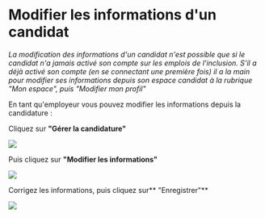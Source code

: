 # Modifier les informations d'un candidat

_La modification des informations d'un candidat n'est possible que si le candidat n'a jamais activé son compte sur les emplois de l'inclusion. S'il a déjà activé son compte (en se connectant une première fois) il a la main pour modifier ses informations depuis son espace candidat à la rubrique "Mon espace", puis "Modifier mon profil"_

En tant qu'employeur vous pouvez modifier les informations depuis la candidature :

Cliquez sur **"Gérer la candidature"**

![](<../.gitbook/assets/image (37).png>)

Puis cliquez sur **"Modifier les informations"**

![](<../.gitbook/assets/image (40).png>)

Corrigez les informations, puis cliquez sur** "Enregistrer"**

![](<../.gitbook/assets/image (36).png>)

